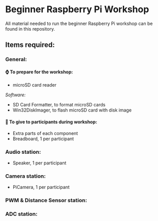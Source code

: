 # Beginner Raspberry Pi Workshop
All material needed to run the beginner Raspberry Pi workshop can be found in this repository.



## Items required:

### General:

#### ⌚️ To prepare for the workshop:
- microSD card reader

*Software:*
- SD Card Formatter, to format microSD cards
- Win32DiskImager, to flash microSD card with disk image 

#### 🧰 To give to participants during workshop:
- Extra parts of each component
- Breadboard, 1 per participant

### Audio station:
- Speaker, 1 per participant
### Camera station:
- PiCamera, 1 per participant

### PWM & Distance Sensor station:

### ADC station:




